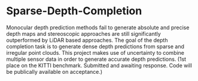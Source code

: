 # Sparse-Depth-Completion

Monocular depth prediction methods fail to generate absolute and precise depth maps and stereoscopic approaches are still significantly outperformed by LiDAR based approaches. The goal of the depth completion task is to generate dense depth predictions from sparse and irregular point clouds. This project makes use of uncertainty to combine multiple sensor data in order to generate accurate depth predictions. (1st place on the KITTI benchmark. Submitted and awaiting response. Code will be publically available on acceptance.)


